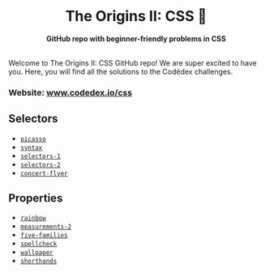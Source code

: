 <div align="center">
  <br>
  <h1>The Origins II: CSS 🌈</h1>
  <strong>GitHub repo with beginner-friendly problems in CSS</strong>
</div>
<br>

Welcome to The Origins II: CSS GitHub repo! We are super excited to have you. Here, you will find all the solutions to the Codédex challenges.


### Website: www.codedex.io/css

## Selectors

- [`picasso`](https://github.com/codedex-io/css-101/tree/main/1-selectors/01-picasso)
- [`syntax`](https://github.com/codedex-io/css-101/tree/main/1-selectors/02-syntax)
- [`selectors-1`](https://github.com/codedex-io/css-101/tree/main/1-selectors/03-selectors-1)
- [`selectors-2`](https://github.com/codedex-io/css-101/tree/main/1-selectors/04-selectors-2)
- [`concert-flyer`](https://github.com/codedex-io/css-101/tree/main/1-selectors/05-concert-flyer)

## Properties

- [`rainbow`](https://github.com/codedex-io/css-101/tree/main/2-properties/06-rainbow)
- [`measurements-2`](https://github.com/codedex-io/css-101/tree/main/2-properties/07-measurements-2)
- [`five-families`](https://github.com/codedex-io/css-101/tree/main/2-properties/08-five-families)
- [`spellcheck`](https://github.com/codedex-io/css-101/tree/main/2-properties/09-spellcheck)
- [`wallpaper`](https://github.com/codedex-io/css-101/tree/main/2-properties/10-wallpaper)
- [`shorthands`](https://github.com/codedex-io/css-101/tree/main/2-properties/11-shorthands)
